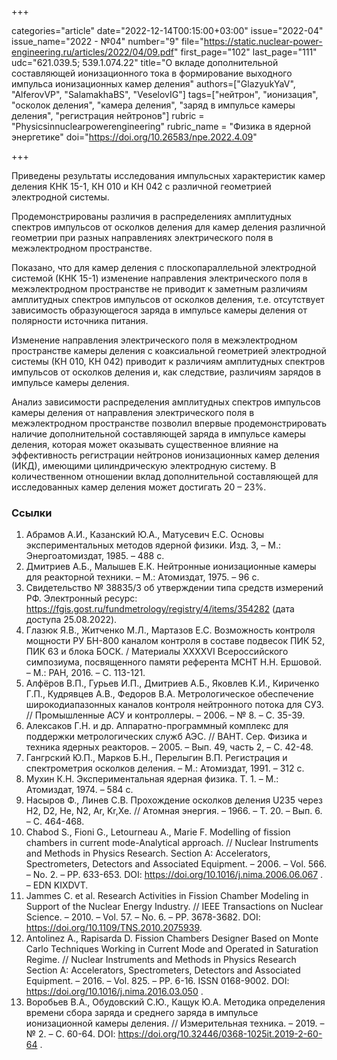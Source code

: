 +++

categories="article"
date="2022-12-14T00:15:00+03:00"
issue="2022-04"
issue_name="2022 - №04"
number="9"
file="https://static.nuclear-power-engineering.ru/articles/2022/04/09.pdf"
first_page="102"
last_page="111"
udc="621.039.5; 539.1.074.22"
title="О вкладе дополнительной составляющей ионизационного тока в формирование выходного импульса ионизационных камер деления"
authors=["GlazyukYaV", "AlferovVP", "SalamakhaBS", "VeselovIG"]
tags=["нейтрон", "ионизация", "осколок деления", "камера деления", "заряд в импульсе камеры деления", "регистрация нейтронов"]
rubric = "Physicsinnuclearpowerengineering"
rubric_name = "Физика в ядерной энергетике"
doi="https://doi.org/10.26583/npe.2022.4.09"

+++

Приведены результаты исследования импульсных характеристик камер деления КНК 15-1, КН 010 и КН 042 с различной геометрией электродной системы.

Продемонстрированы различия в распределениях амплитудных спектров импульсов от осколков деления для камер деления различной геометрии при разных направлениях электрического поля в межэлектродном пространстве.

Показано, что для камер деления с плоскопараллельной электродной системой (КНК 15-1) изменение направления электрического поля в межэлектродном пространстве не приводит к заметным различиям амплитудных спектров импульсов от осколков деления, т.е. отсутствует зависимость образующегося заряда в импульсе камеры деления от полярности источника питания.

Изменение направления электрического поля в межэлектродном пространстве камеры деления с коаксиальной геометрией электродной системы (КН 010, КН 042) приводит к различиям амплитудных спектров импульсов от осколков деления и, как следствие, различиям зарядов в импульсе камеры деления.

Анализ зависимости распределения амплитудных спектров импульсов камеры деления от направления электрического поля в межэлектродном пространстве позволил впервые продемонстрировать наличие дополнительной составляющей заряда в импульсе камеры деления, которая может оказывать существенное влияние на эффективность регистрации нейтронов ионизационных камер деления (ИКД), имеющими цилиндрическую электродную систему. В количественном отношении вклад дополнительной составляющей для исследованных камер деления может достигать 20 – 23%.

### Ссылки

1. Абрамов А.И., Казанский Ю.А., Матусевич Е.С. Основы экспериментальных методов ядерной физики. Изд. 3, – М.: Энергоатомиздат, 1985. – 488 с.
2. Дмитриев А.Б., Малышев Е.К. Нейтронные ионизационные камеры для реакторной техники. – М.: Атомиздат, 1975. – 96 с.
3. Свидетельство № 38835/3 об утверждении типа средств измерений РФ. Электронный ресурс: https://fgis.gost.ru/fundmetrology/registry/4/items/354282 (дата доступа 25.08.2022).
4. Глазюк Я.В., Житченко М.Л., Мартазов Е.С. Возможность контроля мощности РУ БН-800 каналом контроля в составе подвесок ПИК 52, ПИК 63 и блока БОСК. / Материалы XXXXVI Всероссийского симпозиума, посвященного памяти референта МСНТ Н.Н. Ершовой. – М.: РАН, 2016. – С. 113-121.
5. Алфёров В.П., Гурьев И.П., Дмитриев А.Б., Яковлев К.И., Кириченко Г.П., Кудрявцев А.В., Федоров В.А. Метрологическое обеспечение широкодиапазонных каналов контроля нейтронного потока для СУЗ. // Промышленные АСУ и контроллеры. – 2006. – № 8. – С. 35-39.
6. Алексаков Г.Н. и др. Аппаратно-программный комплекс для поддержки метрологических служб АЭС. // ВАНТ. Сер. Физика и техника ядерных реакторов. – 2005. – Вып.
49, часть 2, – С. 42-48.
7. Гангрский Ю.П., Марков Б.Н., Перелыгин В.П. Регистрация и спектрометрия осколков деления. – М.: Атомиздат, 1991. – 312 c.
8. Мухин К.Н. Экспериментальная ядерная физика. Т. 1. – М.: Атомиздат, 1974. – 584 с.
9. Насыров Ф., Линев С.В. Прохождение осколков деления U235 через H2, D2, He, N2, Ar, Kr,Xe. // Атомная энергия. – 1966. – Т. 20. – Вып. 6. – С. 464-468.
10. Chabod S., Fioni G., Letourneau A., Marie F. Modelling of fission chambers in current mode-Analytical approach. // Nuclear Instruments and Methods in Physics Research. Section A: Accelerators, Spectrometers, Detectors and Associated Equipment. – 2006. – Vol. 566. – No. 2. – PP. 633-653. DOI: https://doi.org/10.1016/j.nima.2006.06.067 . – EDN KIXDVT.
11. Jammes C. et al. Research Activities in Fission Chamber Modeling in Support of the Nuclear Energy Industry. // IEEE Transactions on Nuclear Science. – 2010. – Vol. 57. – No. 6. – PP. 3678-3682. DOI: https://doi.org/10.1109/TNS.2010.2075939.
12. Antolinez A., Rapisarda D. Fission Chambers Designer Based on Monte Carlo Techniques Working in Current Mode and Operated in Saturation Regime. // Nuclear Instruments and Methods in Physics Research Section A: Accelerators, Spectrometers, Detectors and Associated Equipment. – 2016. – Vol. 825. – PP. 6-16. ISSN 0168-9002. DOI: https://doi.org/10.1016/j.nima.2016.03.050 .
13. Воробьев В.А., Обудовский С.Ю., Кащук Ю.А. Методика определения времени сбора заряда и среднего заряда в импульсе ионизационной камеры деления. // Измерительная техника. – 2019. – № 2. – С. 60-64. DOI: https://doi.org/10.32446/0368-1025it.2019-2-60-64 .